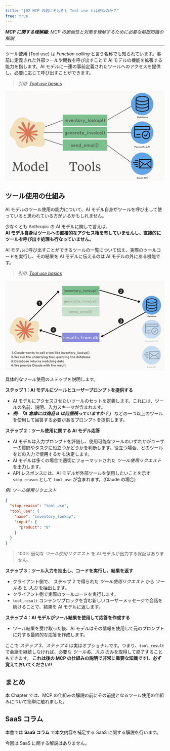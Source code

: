 ```yaml
---
title: "§02 MCP の前にそもそも Tool use とは何なのか？"
free: true
---
```


___MCP に関する理解編:___  _MCP の脆弱性と対策を理解するために必要な前提知識の解説_

---

ツール使用 (Tool use) は _Function calling_ と言う名称でも知られています。事前に定義された外部ツールや関数を呼び出すことで AI モデルの機能を拡張する能力を指します。AI モデルに一連の事前定義されたツールへのアクセスを提供し、必要に応じて呼び出すことができます。

> _引用: [Tool use basics](https://github.com/anthropics/courses/blob/master/tool_use/01_tool_use_overview.ipynb)_

![](/images/books/security-of-the-mcp/fig_c02_s01_01.png)

## ツール使用の仕組み

AI モデルのツール使用の能力について、AI モデル自身がツールを呼び出して使っていると思われている方がいるかもしれません。

少なくとも Anthropic の AI モデルに関して言えば、  
**AI モデル自身はツールへの直接的なアクセス権を有していませんし、直接的にツールを呼び出す処理も行なっていません。**

AI モデルに呼び出すことができるツールの一覧について伝え、実際のツールコードを実行し、その結果を AI モデルに伝えるのは AI モデルの外にある機能です。

> _引用: [Tool use basics](https://github.com/anthropics/courses/blob/master/tool_use/01_tool_use_overview.ipynb)_

![](/images/books/security-of-the-mcp/fig_c02_s01_02.png)

具体的なツール使用のステップを説明します。

**ステップ 1：AI モデルにツールとユーザープロンプトを提供する**

- AI モデルにアクセスさせたいツールのセットを定義します。これには、ツールの名前、説明、入力スキーマが含まれます。
- ___例: 「A 倉庫には商品 B は何個残っていますか？」___ などの一つ以上のツールを使用して回答する必要があるプロンプトを提供します。

**ステップ 2：ツール使用に関する AI モデル応答**

- AI モデルは入力プロンプトを評価し、使用可能なツールのいずれかがユーザーの質問やタスクに役立つかどうかを判断します。役立つ場合、どのツールをどの入力で使用するかも決定します。
- AI モデルは多くの場合で適切にフォーマットされた _ツール使用リクエスト_ を出力します。
- API レスポンスには、AI モデルが外部ツールを使用したいことを示す `stop_reason` として `tool_use` が含まれます。(Claude の場合)

_例: ツール使用リクエスト_

```json
{
  "stop_reason": "tool_use",
  "tool_use": {
    "name": "inventory_lookup",
    "input": {
      "product": "B"
    }
  }
}
```

> 100% 適切な _ツール使用リクエスト_ を AI モデルが出力する保証はありません。

**ステップ 3：ツール入力を抽出し、コードを実行し、結果を返す**

- クライアント側で、 ステップ 2 で得られた _ツール使用リクエスト_ から _ツール名_ と _入力_ を抽出します。
- クライアント側で実際のツールコードを実行します。
- `tool_result` コンテンツブロックを含む新しいユーザーメッセージで会話を続けることで、結果を AI モデルに返します。

**ステップ 4：AI モデルがツール結果を使用して応答を作成する**

- ツール結果を受け取った後、AI モデルはその情報を使用して元のプロンプトに対する最終的な応答を作成します。

ここで _ステップ 3_、_ステップ 4_ は実はオプショナルです。つまり、`tool_result` で会話を継続しなければ、必要な _ツール名_、_入力_ のみを取得して終了することもできます。
**これは後の MCP の仕組みの説明で非常に重要な知識です!、必ず覚えておいてください!!**

## まとめ

本 Chapter では、MCP の仕組みの解説の前にその前提となるツール使用の仕組みについて簡単に触れました。

## SaaS コラム

本書では **SaaS コラム** で本文内容を補足する SaaS に関する解説を行います。

今回は SaaS に関する解説はありません。


